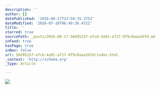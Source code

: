 ```yaml
---
description: ''
author: []
datePublished: '2016-08-17T23:58:35.375Z'
dateModified: '2016-07-10T06:49:36.472Z'
title: ''
starred: true
sourcePath: _posts/2016-08-17-56d9515f-afcb-4a91-a717-9f9c0aaa26fd.md
inFeed: true
hasPage: true
inNav: false
url: 56d9515f-afcb-4a91-a717-9f9c0aaa26fd/index.html
_context: 'http://schema.org'
_type: Article

---
```

![](https://the-grid-user-content.s3-us-west-2.amazonaws.com/1fae4b99-839c-4ef7-8c91-cee041b25d56.jpg)